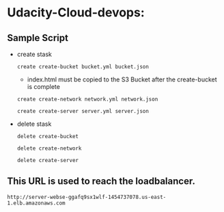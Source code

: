 # Udacity-Cloud-devops:

## Sample Script
* create stask

  ```
  create create-bucket bucket.yml bucket.json
  ```
  * index.html must be copied to the S3 Bucket after the create-bucket is complete
    
  ```
  create create-network network.yml network.json
  ```
  
  ```
  create create-server server.yml server.json
  ```
* delete stask
  ```
  delete create-bucket
  ```
  ```
  delete create-network
  ```
  ```
  delete create-server
  ```

## This URL is used to reach the loadbalancer.
 ```
 http://server-webse-ggafq9sx1wlf-1454737078.us-east-1.elb.amazonaws.com
 ```

